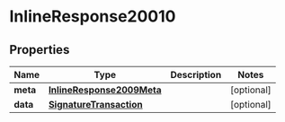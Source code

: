 

# InlineResponse20010

## Properties

Name | Type | Description | Notes
------------ | ------------- | ------------- | -------------
**meta** | [**InlineResponse2009Meta**](InlineResponse2009Meta.md) |  |  [optional]
**data** | [**SignatureTransaction**](SignatureTransaction.md) |  |  [optional]



